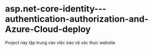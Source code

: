 # asp.net-core-identity---authentication-authorization-and-Azure-Cloud-deploy
Project này tập trung vào việc bảo vệ xác thực website
